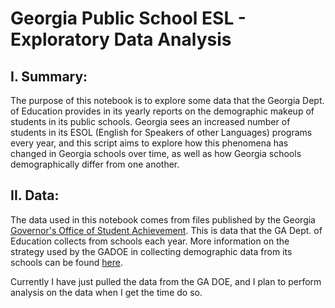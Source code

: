 # Georgia Public School ESL - Exploratory Data Analysis


## I. Summary:
The purpose of this notebook is to explore some data that the Georgia Dept. of Education provides in its yearly reports on the demographic makeup of students in its public schools. Georgia sees an increased number of students in its ESOL (English for Speakers of other Languages) programs every year, and this script aims to explore how this phenomena has changed in Georgia schools over time, as well as how Georgia schools demographically differ from one another.

## II. Data:
The data used in this notebook comes from files published by the Georgia [Governor's Office of Student Achievement](https://gosa.georgia.gov/downloadable-data). This is data that the GA Dept. of Education collects from schools each year. More information on the strategy used by the GADOE in collecting demographic data from its schools can be found [here](http://gosa.georgia.gov/sites/gosa.georgia.gov/files/OBIEE-Help/Student_&_School_Demographics.htm).


Currently I have just pulled the data from the GA DOE, and I plan to perform analysis on the data when I get the time do so.
